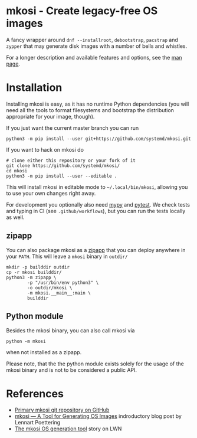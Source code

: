 # mkosi - Create legacy-free OS images

A fancy wrapper around `dnf --installroot`, `debootstrap`,
`pacstrap` and `zypper` that may generate disk images with a number of
bells and whistles.

For a longer description and available features and options, see the
[man page](mkosi.md).

# Installation

Installing mkosi is easy, as it has no runtime Python dependencies (you will
need all the tools to format filesystems and bootstrap the distribution
appropriate for your image, though).

If you just want the current master branch you can run
```shell
python3 -m pip install --user git+https://github.com/systemd/mkosi.git
```

If you want to hack on mkosi do
```shell
# clone either this repository or your fork of it
git clone https://github.com/systemd/mkosi/
cd mkosi
python3 -m pip install --user --editable .
```
This will install mkosi in editable mode to `~/.local/bin/mkosi`, allowing you
to use your own changes right away.

For development you optionally also need [mypy](https://github.com/python/mypy)
and [pytest](https://github.com/pytest-dev/pytest). We check tests and typing in
CI (see `.github/workflows`), but you can run the tests locally as well.

## zipapp

You can also package mkosi as a
[zipapp](https://docs.python.org/3/library/zipapp.html) that you can deploy
anywhere in your `PATH`. This will leave a `mkosi` binary in `outdir/`
```shell
mkdir -p builddir outdir
cp -r mkosi builddir/
python3 -m zipapp \
        -p "/usr/bin/env python3" \
        -o outdir/mkosi \
        -m mkosi.__main__:main \
        builddir
```

## Python module

Besides the mkosi binary, you can also call mkosi via
```shell
python -m mkosi
```
when not installed as a zipapp.

Please note, that the the python module exists solely for the usage of the mkosi
binary and is not to be considered a public API.

# References

* [Primary mkosi git repository on GitHub](https://github.com/systemd/mkosi/)
* [mkosi — A Tool for Generating OS Images](http://0pointer.net/blog/mkosi-a-tool-for-generating-os-images.html) indroductory blog post by Lennart Poettering
* [The mkosi OS generation tool](https://lwn.net/Articles/726655/) story on LWN

